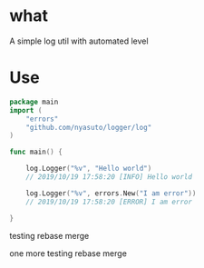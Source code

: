 # what
A simple log util with automated level

# Use
```go
package main
import (
	"errors"
	"github.com/nyasuto/logger/log"
)

func main() {

	log.Logger("%v", "Hello world")
	// 2019/10/19 17:58:20 [INFO] Hello world

	log.Logger("%v", errors.New("I am error"))
	// 2019/10/19 17:58:20 [ERROR] I am error

}
```

testing rebase merge

one more testing rebase merge

